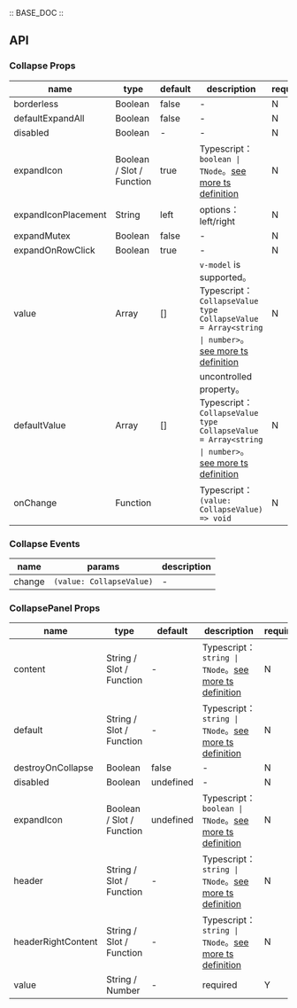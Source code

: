 :: BASE_DOC ::

## API
### Collapse Props

name | type | default | description | required
-- | -- | -- | -- | --
borderless | Boolean | false | \- | N
defaultExpandAll | Boolean | false | \- | N
disabled | Boolean | - | \- | N
expandIcon | Boolean / Slot / Function | true | Typescript：`boolean \| TNode`。[see more ts definition](https://github.com/Tencent/tdesign-vue/blob/develop/src/common.ts) | N
expandIconPlacement | String | left | options：left/right | N
expandMutex | Boolean | false | \- | N
expandOnRowClick | Boolean | true | \- | N
value | Array | [] | `v-model` is supported。Typescript：`CollapseValue` `type CollapseValue = Array<string \| number>`。[see more ts definition](https://github.com/Tencent/tdesign-vue/tree/develop/src/collapse/type.ts) | N
defaultValue | Array | [] | uncontrolled property。Typescript：`CollapseValue` `type CollapseValue = Array<string \| number>`。[see more ts definition](https://github.com/Tencent/tdesign-vue/tree/develop/src/collapse/type.ts) | N
onChange | Function |  | Typescript：`(value: CollapseValue) => void`<br/> | N

### Collapse Events

name | params | description
-- | -- | --
change | `(value: CollapseValue)` | \-

### CollapsePanel Props

name | type | default | description | required
-- | -- | -- | -- | --
content | String / Slot / Function | - | Typescript：`string \| TNode`。[see more ts definition](https://github.com/Tencent/tdesign-vue/blob/develop/src/common.ts) | N
default | String / Slot / Function | - | Typescript：`string \| TNode`。[see more ts definition](https://github.com/Tencent/tdesign-vue/blob/develop/src/common.ts) | N
destroyOnCollapse | Boolean | false | \- | N
disabled | Boolean | undefined | \- | N
expandIcon | Boolean / Slot / Function | undefined | Typescript：`boolean \| TNode`。[see more ts definition](https://github.com/Tencent/tdesign-vue/blob/develop/src/common.ts) | N
header | String / Slot / Function | - | Typescript：`string \| TNode`。[see more ts definition](https://github.com/Tencent/tdesign-vue/blob/develop/src/common.ts) | N
headerRightContent | String / Slot / Function | - | Typescript：`string \| TNode`。[see more ts definition](https://github.com/Tencent/tdesign-vue/blob/develop/src/common.ts) | N
value | String / Number | - | required | Y
